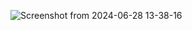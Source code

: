 ![Screenshot from 2024-06-28 13-38-16](https://github.com/bruno-dv2/Modelagem-e-Diagrama-o-de-um-Componente-iPhone/assets/119768644/480b57e7-f857-45dc-bdf3-3eb979e37f33)
